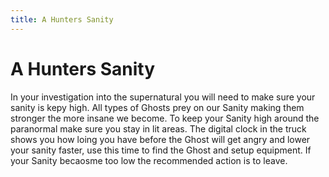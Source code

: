 ```yaml
---
title: A Hunters Sanity
---
```


# A Hunters Sanity

In your investigation into the supernatural you will need to make sure your sanity is kepy high. All types of Ghosts prey on our Sanity making them stronger the more insane we become.
To keep your Sanity high around the paranormal make sure you stay in lit areas.
The digital clock in the truck shows you how loing you have before the Ghost will get angry and lower your sanity faster, use this time to find the Ghost and setup equipment. If your Sanity becaosme too low the recommended action is to leave.
